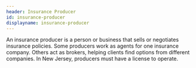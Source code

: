 ```yaml
---
header: Insurance Producer
id: insurance-producer
displayname: insurance-producer
---
```

An insurance producer is a person or business that sells or negotiates insurance policies. Some producers work as agents for one insurance company. Others act as brokers, helping clients find options from different companies. In New Jersey, producers must have a license to operate.
